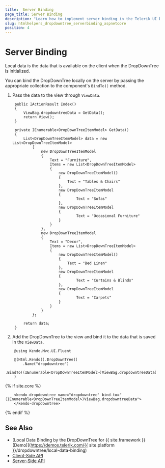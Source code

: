 ```yaml
---
title:  Server Binding
page_title: Server Binding
description: "Learn how to implement server binding in the Telerik UI DropDownTree component for {{ site.framework }}."
slug: htmlhelpers_dropdowntree_serverbinding_aspnetcore
position: 4
---
```


# Server Binding

Local data is the data that is available on the client when the DropDownTree is initialized.

You can bind the DropDownTree locally on the server by passing the appropriate collection to the component's `BindTo()` method.

1. Pass the data to the view through `ViewData`.

        public IActionResult Index()
        {
            ViewBag.dropdowntreeData = GetData();
            return View();
        }

        private IEnumerable<DropDownTreeItemModel> GetData()
        {
            List<DropDownTreeItemModel> data = new List<DropDownTreeItemModel>
                {
                    new DropDownTreeItemModel
                    {
                        Text = "Furniture",
                        Items = new List<DropDownTreeItemModel>
                        {
                            new DropDownTreeItemModel()
                            {
                                Text = "Tables & Chairs"
                            },
                            new DropDownTreeItemModel
                            {
                                    Text = "Sofas"
                            },
                            new DropDownTreeItemModel
                            {
                                    Text = "Occasional Furniture"
                            }
                        }
                    },
                    new DropDownTreeItemModel
                    {
                        Text = "Decor",
                        Items = new List<DropDownTreeItemModel>
                        {
                            new DropDownTreeItemModel()
                            {
                                Text = "Bed Linen"
                            },
                            new DropDownTreeItemModel
                            {
                                    Text = "Curtains & Blinds"
                            },
                            new DropDownTreeItemModel
                            {
                                    Text = "Carpets"
                            }
                        }
                    }
                };

            return data;
        }

1. Add the DropDownTree to the view and bind it to the data that is saved in the `ViewData`.

```HtmlHelper
    @using Kendo.Mvc.UI.Fluent

    @(Html.Kendo().DropDownTree()
        .Name("dropdowntree")
        .BindTo((IEnumerable<DropDownTreeItemModel>)ViewBag.dropdowntreeData)
    )
```
{% if site.core %}
```TagHelper
    <kendo-dropdowntree name="dropdowntree" bind-to="(IEnumerable<DropDownTreeItemModel>)ViewBag.dropdowntreeData">
    </kendo-dropdowntree>
```
{% endif %}


## See Also

* [Local Data Binding by the DropDownTree for {{ site.framework }} (Demo)](https://demos.telerik.com/{{ site.platform }}/dropdowntree/local-data-binding)
* [Client-Side API](https://docs.telerik.com/kendo-ui/api/javascript/ui/dropdowntree)
* [Server-Side API](/api/dropdowntree)
